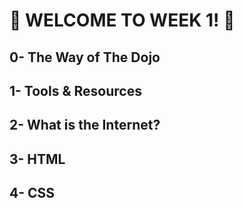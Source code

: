 # :tada: WELCOME TO WEEK 1! :tada:
## 0- The Way of The Dojo
## 1- Tools & Resources
## 2- What is the Internet?
## 3- HTML
## 4- CSS
